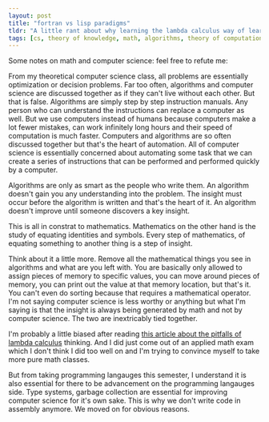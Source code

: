 ```yaml
---
layout: post
title: "fortran vs lisp paradigms"
tldr: "A little rant about why learning the lambda calculus way of learning programming isn't as useful as the scientific fortan way."
tags: [cs, theory of knowledge, math, algorithms, theory of computation, lambda calculus, science]
---
```


Some notes on math and computer science:
feel free to refute me:

From my theoretical computer science class, all problems are essentially optimization or decision problems.
Far too often, algorithms and computer science are discussed together as if they can't live without
each other. But that is false. 
Algorithms are simply step by step instruction manuals. Any person who can understand the instructions
can replace a computer as well. But we use computers instead of humans because computers make a lot fewer
mistakes, can work infinitely long hours and their speed of computation is much faster.
Computers and algorithms are so often discussed together but that's the heart of automation. All of computer science
is essentially concerned about automating some task that we can create a series of instructions that can be
performed and performed quickly by a computer. 

Algorithms are only as smart as the people who write them. An algorithm doesn't gain you any understanding
into the problem. The insight must occur before the algorithm is written and that's the heart of it. 
An algorithm doesn't improve until someone discovers a key insight.

This is all in constrat to mathematics.
Mathematics on the other hand is the study of equating identities and symbols. 
Every step of mathematics, of equating something to another thing is a step of insight.

Think about it a little more. Remove all the mathematical things you see in algorithms and what are you
left with. You are basically only allowed to assign pieces of memory to specific values, you can
move around pieces of memory, you can print out the value at that memory location, but that's it. You
can't even do sorting because that requires a mathematical operator.
I'm not saying computer science is less worthy or anything but what I'm saying is that the insight is always 
being generated by math and not by computer science. The two are inextricably tied together. 

[1]: http://www.evanmiller.org/mathematical-hacker.html 

I'm probably a little biased after reading [this article about the pitfalls of lambda calculus][1] thinking.
And I did just come out of an applied math exam which I don't think I did too well on and I'm trying
to convince myself to take more pure math classes. 

But from taking programming langauges this semester, I understand it is also essential for there to be advancement on the
programming langauges side. Type systems, garbage collection are essential for improving computer science
for it's own sake. This is why we don't write code in assembly anymore. We moved on for obvious reasons.
